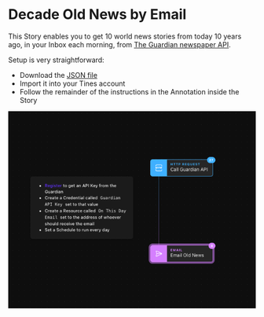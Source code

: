 # Decade Old News by Email
This Story enables you to get 10 world news stories from today 10 years ago, in your Inbox each morning, from [The Guardian newspaper API](https://open-platform.theguardian.com/access/).

Setup is very straightforward:

* Download the [JSON file](10-world-news-stories-from-10-years-ago.json)
* Import it into your Tines account
* Follow the remainder of the instructions in the Annotation inside the Story

![Decade Old News](decade_old_news.png)
